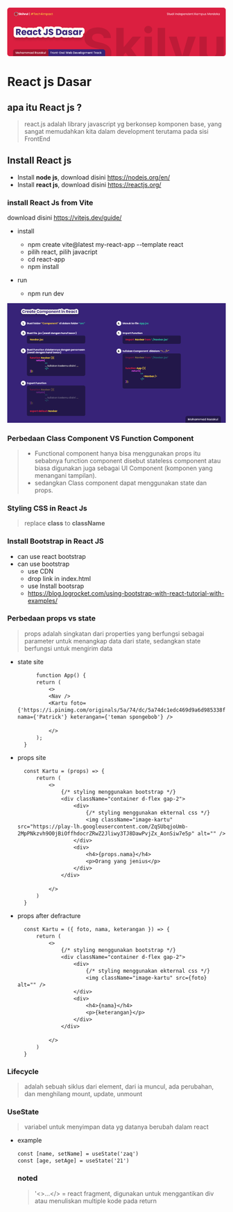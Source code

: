 ![Image Banner!](assets/react-banner.png "Javascript")
# **React js Dasar**
## apa itu React js ?
> react.js adalah library javascript yg berkonsep komponen base, yang sangat memudahkan kita dalam development terutama pada sisi FrontEnd

## Install React js 
- Install **node js**, download disini https://nodejs.org/en/
- Install **react js**, download disini https://reactjs.org/

### install React Js from Vite
download disini https://vitejs.dev/guide/

- install
    - npm create vite@latest my-react-app --template react
    - pilih react, pilih javacript
    - cd react-app
    - npm install

- run
    - npm run dev

![Image Banner!](assets/component.png "React.js")

### Perbedaan Class Component VS Function Component
> - Functional component hanya bisa menggunakan props itu sebabnya function component disebut stateless component atau biasa digunakan juga sebagai UI Component (komponen yang menangani tampilan).
> - sedangkan Class component dapat menggunakan state dan props.

### Styling CSS in React Js
> replace **class** to **className**

### Install Bootstrap in React JS
- can use react bootstrap
- can use bootstrap
  - use CDN
  - drop link in index.html
  - use Install bootsrap
  - https://blog.logrocket.com/using-bootstrap-with-react-tutorial-with-examples/

### Perbedaan props vs state
> props adalah singkatan dari properties yang berfungsi sebagai parameter untuk menangkap data dari state, sedangkan state berfungsi untuk mengirim data

- state site
  ```
        function App() {
        return (
            <>
            <Nav />
            <Kartu foto={'https://i.pinimg.com/originals/5a/74/dc/5a74dc1edc469d9a6d985338f1cdd230.jpg'} nama={'Patrick'} keterangan={'teman spongebob'} />

            </>
        );
    }
  ```
- props site
  ```
    const Kartu = (props) => {
        return (
            <>
                {/* styling menggunakan bootstrap */}
                <div className="container d-flex gap-2">
                    <div>
                        {/* styling menggunakan ekternal css */}
                        <img className="image-kartu" src="https://play-lh.googleusercontent.com/ZqSUbqjoUmb-2MpPNkzvh9O0jBiOffhdocrZRwZ2Jliwy3TJ8DawPvjZx_AonSiw7e5p" alt="" />
                    </div>
                    <div>
                        <h4>{props.nama}</h4>
                        <p>Orang yang jenius</p>
                    </div>
                </div>

            </>
        )
    }
  ```
- props after defracture
  ```
    const Kartu = ({ foto, nama, keterangan }) => {
        return (
            <>
                {/* styling menggunakan bootstrap */}
                <div className="container d-flex gap-2">
                    <div>
                        {/* styling menggunakan ekternal css */}
                        <img className="image-kartu" src={foto} alt="" />
                    </div>
                    <div>
                        <h4>{nama}</h4>
                        <p>{keterangan}</p>
                    </div>
                </div>

            </>
        )
    }
  ```

### Lifecycle
> adalah sebuah siklus dari element, dari ia muncul, ada perubahan, dan menghilang 
> mount, update, unmount


### UseState
> variabel untuk menyimpan data yg datanya berubah dalam react

- example
  ```
  const [name, setName] = useState('zaq')
  const [age, setAge] = useState('21')
  ```

  ### noted 
  > '<>...</> = react fragment, digunakan untuk menggantikan div atau menuliskan multiple kode pada return